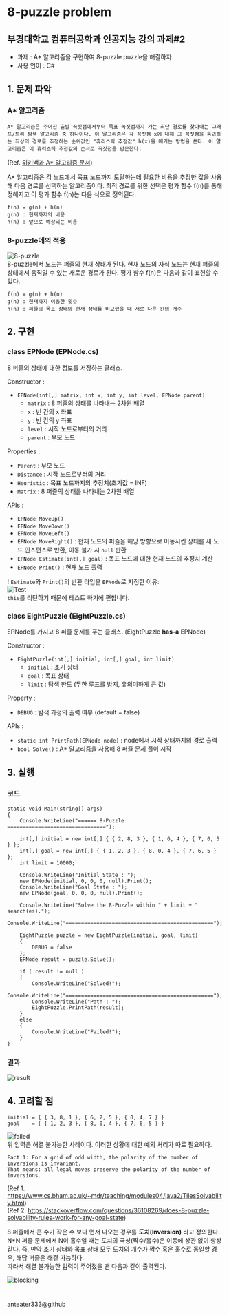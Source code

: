 8-puzzle problem
===========

## 부경대학교 컴퓨터공학과 인공지능 강의 과제#2

 * 과제 : A* 알고리즘을 구현하여 8-puzzle puzzle을 해결하자.  
 * 사용 언어 : C#  

## 1. 문제 파악
 
### A* 알고리즘

```
A* 알고리즘은 주어진 출발 꼭짓점에서부터 목표 꼭짓점까지 가는 최단 경로를 찾아내는 그래프/트리 탐색 알고리즘 중 하나이다. 이 알고리즘은 각 꼭짓점 x에 대해 그 꼭짓점을 통과하는 최상의 경로를 추정하는 순위값인 "휴리스틱 추정값" h(x)을 매기는 방법을 쓴다. 이 알고리즘은 이 휴리스틱 추정값의 순서로 꼭짓점을 방문한다.
```
(Ref. [위키백과 A* 알고리즘 문서](https://ko.wikipedia.org/wiki/A*_%EC%95%8C%EA%B3%A0%EB%A6%AC%EC%A6%98))

A* 알고리즘은 각 노드에서 목표 노드까지 도달하는데 필요한 비용을 추정한 값을 사용해 다음 경로를 선택하는 알고리즘이다. 최적 경로를 위한 선택은 평가 함수 f(n)를 통해 정해지고 이 평가 함수 f(n)는 다음 식으로 정의된다.
```
f(n) = g(n) + h(n)
g(n) : 현재까지의 비용
h(n) : 앞으로 예상되는 비용
```

### 8-puzzle에의 적용
![8-puzzle](./_img/8-puzzle_by_ddong.jpg)  
8-puzzle에서 노드는 퍼즐의 현재 상태가 된다. 현재 노드의 자식 노드는 현재 퍼즐의 상태에서 움직일 수 있는 새로운 경로가 된다. 평가 함수 f(n)은 다음과 같이 표현할 수 있다.  
```
f(n) = g(n) + h(n)
g(n) : 현재까지 이동한 횟수
h(n) : 퍼즐의 목표 상태와 현재 상태를 비교했을 때 서로 다른 칸의 개수
```

## 2. 구현
### class EPNode (EPNode.cs)  
8 퍼즐의 상태에 대한 정보를 저장하는 클래스.

Constructor :
 * `EPNode(int[,] matrix, int x, int y, int level, EPNode parent)`
    * `matrix` : 8 퍼즐의 상태를 나타내는 2차원 배열
    * `x` : 빈 칸의 x 좌표
    * `y` : 빈 칸의 y 좌표
    * `level` : 시작 노드로부터의 거리
    * `parent` : 부모 노드

Properties :
 * `Parent` : 부모 노드
 * `Distance` : 시작 노드로부터의 거리
 * `Heuristic` : 목표 노드까지의 추정치(초기값 = INF)
 * `Matrix` : 8 퍼즐의 상태를 나타내는 2차원 배열

APIs :
 * `EPNode MoveUp()`
 * `EPNode MoveDown()`
 * `EPNode MoveLeft()`
 * `EPNode MoveRight()` : 현재 노드의 퍼즐을 해당 방향으로 이동시킨 상태를 새 노드 인스턴스로 반환, 이동 불가 시 `null` 반환
 * `EPNode Estimate(int[,] goal)` : 목표 노드에 대한 현재 노드의 추정치 계산
 * `EPNode Print()` : 현재 노드 출력

! `Estimate`와 `Print()`의 반환 타입을 `EPNode`로 지정한 이유:  
![Test](./_img/test_01.PNG)  
`this`를 리턴하기 때문에 테스트 하기에 편합니다.

### class EightPuzzle (EightPuzzle.cs)
EPNode를 가지고 8 퍼즐 문제를 푸는 클래스. (EightPuzzle **has-a** EPNode)

Constructor :
 * `EightPuzzle(int[,] initial, int[,] goal, int limit)`
    * `initial` : 초기 상태
    * `goal` : 목표 상태
    * `limit` : 탐색 한도 (무한 루프를 방지, 유의미하게 큰 값)

Property :
 * `DEBUG` : 탐색 과정의 출력 여부 (default = false)

APIs :
 * `static int PrintPath(EPNode node)` : node에서 시작 상태까지의 경로 출력
 * `bool Solve()` : A* 알고리즘을 사용해 8 퍼즐 문제 풀이 시작

## 3. 실행
### 코드

```
static void Main(string[] args)
{
    Console.WriteLine("====== 8-Puzzle ================================");

    int[,] initial = new int[,] { { 2, 8, 3 }, { 1, 6, 4 }, { 7, 0, 5 } };
    int[,] goal = new int[,] { { 1, 2, 3 }, { 8, 0, 4 }, { 7, 6, 5 } };
    int limit = 10000;

    Console.WriteLine("Initial State : ");
    new EPNode(initial, 0, 0, 0, null).Print();
    Console.WriteLine("Goal State : ");
    new EPNode(goal, 0, 0, 0, null).Print();

    Console.WriteLine("Solve the 8-Puzzle within " + limit + " search(es).");
    Console.WriteLine("================================================");

    EightPuzzle puzzle = new EightPuzzle(initial, goal, limit)
    {
        DEBUG = false
    };
    EPNode result = puzzle.Solve();

    if ( result != null )
    {
        Console.WriteLine("Solved!");
        Console.WriteLine("================================================");
        Console.WriteLine("Path : ");
        EightPuzzle.PrintPath(result);
    }
    else
    {
        Console.WriteLine("Failed!");
    }
}
```

### 결과
![result](./_img/result.PNG)  

## 4. 고려할 점
```
initial = { { 3, 8, 1 }, { 6, 2, 5 }, { 0, 4, 7 } }
goal    = { { 1, 2, 3 }, { 8, 0, 4 }, { 7, 6, 5 } }
```
![failed](./_img/fail.PNG)  
위 입력은 해결 불가능한 사례이다. 이러한 상황에 대한 예외 처리가 따로 필요하다.  

```
Fact 1: For a grid of odd width, the polarity of the number of inversions is invariant.
That means: all legal moves preserve the polarity of the number of inversions.
```
(Ref 1. https://www.cs.bham.ac.uk/~mdr/teaching/modules04/java2/TilesSolvability.html)  
(Ref 2. https://stackoverflow.com/questions/36108269/does-8-puzzle-solvability-rules-work-for-any-goal-state)  

8 퍼즐에서 큰 수가 작은 수 보다 먼저 나오는 경우를 **도치(Inversion)** 라고 정의한다. N*N 퍼즐 문제에서 N이 홀수일 때는 도치의 극성(짝수/홀수)은 이동에 상관 없이 항상 같다. 즉, 만약 초기 상태와 목표 상태 모두 도치의 개수가 짝수 혹은 홀수로 동일할 경우, 해당 퍼즐은 해결 가능하다.  
따라서 해결 불가능한 입력이 주어졌을 땐 다음과 같이 출력된다.  

![blocking](./_img/block.PNG)

#
anteater333@github